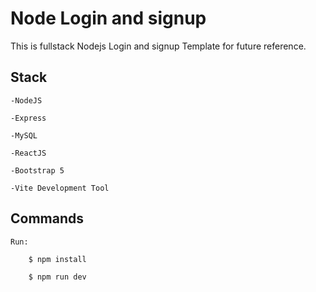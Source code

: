 # Node Login and signup

This is fullstack Nodejs Login and signup Template for future reference.

## Stack

    -NodeJS

    -Express

    -MySQL

    -ReactJS
    
    -Bootstrap 5

    -Vite Development Tool


## Commands

    Run:
    
        $ npm install
        
        $ npm run dev
        